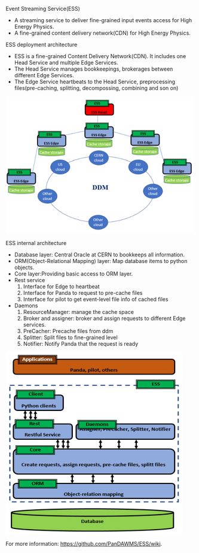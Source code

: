 Event Streaming Service(ESS)

- A streaming service to deliver fine-grained input events access for High Energy Physics.
- A fine-grained content delivery network(CDN) for High Energy Physics.


ESS deployment architecture

- ESS is a fine-grained Content Delivery Network(CDN). It includes one Head Service and multiple Edge Services.
- The Head Service manages bookkeepings, brokerages between different Edge Services.
- The Edge Service heartbeats to the Head Service, preprocessing files(pre-caching, splitting, decompossing, combining and son on)

![Here is the ESS deployment architecture](https://github.com/PanDAWMS/ESS/blob/master/doc/design/images/ESS_fullmap.png)

ESS internal architecture
- Database layer: Central Oracle at CERN to bookkeeps all information.
- ORM(Object-Relational Mapping) layer: Map database items to python objects.
- Core layer:Providing basic access to ORM layer.
- Rest service
  1. Interface for Edge to heartbeat
  2. Interface for Panda to request to pre-cache files
  3. Interface for pilot to get event-level file info of cached files
- Daemons
  1. ResourceManager: manage the cache space
  2. Broker and assigner: broker and assign requests to different Edge services.
  3. PreCacher: Precache files from ddm
  4. Splitter: Split files to fine-grained level
  5. Notifier: Notify Panda that the request is ready

![Here is the ESS internal architecture](https://github.com/PanDAWMS/ESS/blob/master/doc/design/images/ESS_architecture.png)

For more information:  https://github.com/PanDAWMS/ESS/wiki.
